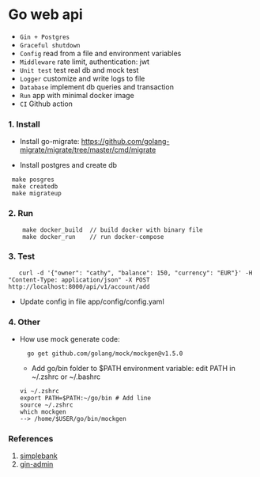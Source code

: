 # Go web api
- `Gin + Postgres`
- `Graceful shutdown`
- `Config` read from a file and environment variables  
- `Middleware` rate limit, authentication: jwt
- `Unit test` test real db and mock test
- `Logger` customize and write logs to file
- `Database` implement db queries and transaction
- `Run` app with minimal docker image 
- `CI` Github action

### 1. Install 
- Install go-migrate: https://github.com/golang-migrate/migrate/tree/master/cmd/migrate
 
- Install postgres and create db
```
 make posgres
 make createdb
 make migrateup
```

### 2. Run
```
    make docker_build  // build docker with binary file
    make docker_run    // run docker-compose
```
### 3. Test
```
   curl -d '{"owner": "cathy", "balance": 150, "currency": "EUR"}' -H "Content-Type: application/json" -X POST http://localhost:8000/api/v1/account/add
```
- Update config in file app/config/config.yaml

### 4. Other
- How use mock generate code:
  ```
    go get github.com/golang/mock/mockgen@v1.5.0
  ```
  - Add go/bin folder to $PATH environment variable: edit PATH in ~/.zshrc or ~/.bashrc
  ```
  vi ~/.zshrc  
  export PATH=$PATH:~/go/bin # Add line
  source ~/.zshrc
  which mockgen
  --> /home/$USER/go/bin/mockgen
  ```
  
### References
1. [simplebank](https://github.com/techschool/simplebank)
2. [gin-admin](https://github.com/LyricTian/gin-admin)